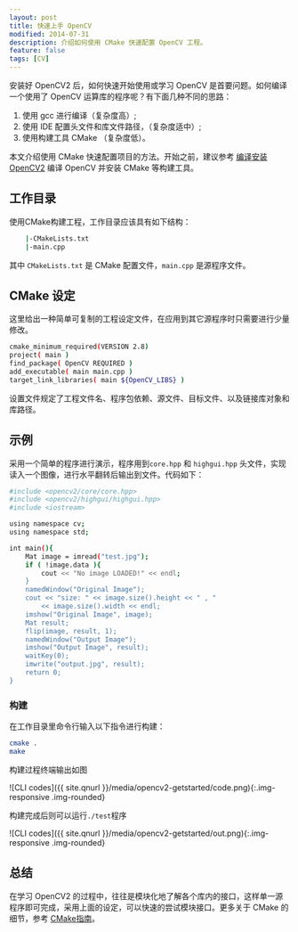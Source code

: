 ```yaml
---
layout: post
title: 快速上手 OpenCV
modified: 2014-07-31
description: 介绍如何使用 CMake 快速配置 OpenCV 工程。
feature: false
tags: [CV]
---
```


安装好 OpenCV2 后，如何快速开始使用或学习 OpenCV 是首要问题。如何编译一个使用了 OpenCV 运算库的程序呢？有下面几种不同的思路：

1. 使用 gcc 进行编译（复杂度高）;
2. 使用 IDE 配置头文件和库文件路径，（复杂度适中）;
3. 使用构建工具 CMake （复杂度低）。

本文介绍使用 CMake 快速配置项目的方法。开始之前，建议参考 [编译安装OpenCV2](http://oncemore2020.github.io/blog/opencv2compile) 编译 OpenCV 并安装 CMake 等构建工具。

## 工作目录

使用CMake构建工程，工作目录应该具有如下结构：

```bash
    |-CMakeLists.txt
    |-main.cpp
```

其中 `CMakeLists.txt` 是 CMake 配置文件，`main.cpp` 是源程序文件。

## CMake 设定

这里给出一种简单可复制的工程设定文件，在应用到其它源程序时只需要进行少量修改。

```bash
cmake_minimum_required(VERSION 2.8)
project( main )
find_package( OpenCV REQUIRED )
add_executable( main main.cpp )
target_link_libraries( main ${OpenCV_LIBS} )
```

设置文件规定了工程文件名、程序包依赖、源文件、目标文件、以及链接库对象和库路径。

## 示例

采用一个简单的程序进行演示，程序用到`core.hpp` 和 `highgui.hpp` 头文件，实现读入一个图像，进行水平翻转后输出到文件。代码如下：

```bash
#include <opencv2/core/core.hpp>
#include <opencv2/highgui/highgui.hpp>
#include <iostream>

using namespace cv;
using namespace std;

int main(){
    Mat image = imread("test.jpg");
    if ( !image.data ){
        cout << "No image LOADED!" << endl;
    }
    namedWindow("Original Image");
    cout << "size: " << image.size().height << " , "
        << image.size().width << endl;
    imshow("Original Image", image);
    Mat result;
    flip(image, result, 1);
    namedWindow("Output Image");
    imshow("Output Image", result);
    waitKey(0);
    imwrite("output.jpg", result);
    return 0;
}
```

### 构建

在工作目录里命令行输入以下指令进行构建：

```Bash
cmake .
make
```

构建过程终端输出如图

![CLI codes]({{ site.qnurl }}/media/opencv2-getstarted/code.png){:.img-responsive .img-rounded}

构建完成后则可以运行`./test`程序

![CLI codes]({{ site.qnurl }}/media/opencv2-getstarted/out.png){:.img-responsive .img-rounded}

## 总结

在学习 OpenCV2 的过程中，往往是模块化地了解各个库内的接口，这样单一源程序即可完成，采用上面的设定，可以快速的尝试模块接口。更多关于 CMake 的细节，参考 [CMake指南](http://www.cmake.org/cmake/help/cmake_tutorial.html)。

